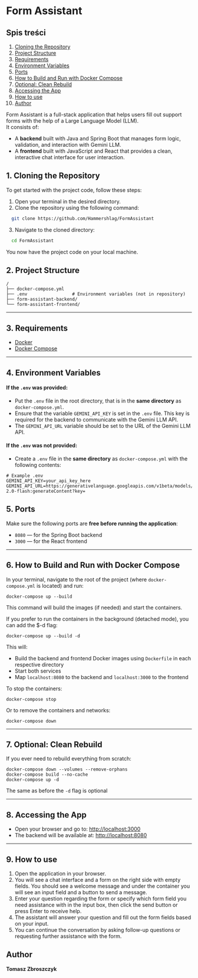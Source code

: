 # Form Assistant

## Spis treści
1. [Cloning the Repository](#1-cloning-the-repository)
2. [Project Structure](#2-project-structure)
3. [Requirements](#3-requirements)
4. [Environment Variables](#4-environment-variables)
5. [Ports](#5-ports)
6. [How to Build and Run with Docker Compose](#6-how-to-build-and-run-with-docker-compose)
7. [Optional: Clean Rebuild](#7-optional-clean-rebuild)
8. [Accessing the App](#8-accessing-the-app)
9. [How to use](#9-how-to-use)
10. [Author](#author)

Form Assistant is a full-stack application that helps users fill out support forms with the help of a Large Language Model (LLM).  
It consists of:

- A **backend** built with Java and Spring Boot that manages form logic, validation, and interaction with Gemini LLM.
- A **frontend** built with JavaScript and React that provides a clean, interactive chat interface for user interaction.

## 1. Cloning the Repository

To get started with the project code, follow these steps:

1. Open your terminal in the desired directory.
2. Clone the repository using the following command:

```bash
  git clone https://github.com/Hammershlag/FormAssistant
```

3. Navigate to the cloned directory:

```bash
  cd FormAssistant
```

You now have the project code on your local machine.

## 2. Project Structure

```
/
├── docker-compose.yml
├── .env                 # Environment variables (not in repository)
├── form-assistant-backend/
└── form-assistant-frontend/
```

---

## 3. Requirements

- [Docker](https://www.docker.com/)
- [Docker Compose](https://docs.docker.com/compose/)

---

## 4. Environment Variables

#### If the `.env` was provided:
- Put the `.env` file in the root directory, that is in the **same directory** as `docker-compose.yml`.
- Ensure that the variable `GEMINI_API_KEY` is set in the `.env` file. This key is required for the backend to communicate with the Gemini LLM API.
- The `GEMINI_API_URL` variable should be set to the URL of the Gemini LLM API.

#### If the `.env` was not provided:
- Create a `.env` file in the **same directory** as `docker-compose.yml` with the following contents:

```
# Example .env
GEMINI_API_KEY=your_api_key_here
GEMINI_API_URL=https://generativelanguage.googleapis.com/v1beta/models/gemini-2.0-flash:generateContent?key=
```

## 5. Ports

Make sure the following ports are **free before running the application**:

- `8080` — for the Spring Boot backend
- `3000` — for the React frontend

---

## 6. How to Build and Run with Docker Compose

In your terminal, navigate to the root of the project (where `docker-compose.yml` is located) and run:

```
docker-compose up --build
```

This command will build the images (if needed) and start the containers.

If you prefer to run the containers in the background (detached mode), you can add the $-d flag:

```
docker-compose up --build -d
```

This will:

- Build the backend and frontend Docker images using `Dockerfile` in each respective directory
- Start both services
- Map `localhost:8080` to the backend and `localhost:3000` to the frontend

To stop the containers:

```
docker-compose stop
```

Or to remove the containers and networks:

```
docker-compose down
```

---

## 7. Optional: Clean Rebuild

If you ever need to rebuild everything from scratch:

```
docker-compose down --volumes --remove-orphans
docker-compose build --no-cache
docker-compose up -d
```
The same as before the `-d` flag is optional

---

## 8. Accessing the App

- Open your browser and go to: [http://localhost:3000](http://localhost:3000)
- The backend will be available at: [http://localhost:8080](http://localhost:8080)

---

## 9. How to use

1. Open the application in your browser.
2. You will see a chat interface and a form on the right side with empty fields. 
You should see a welcome message and under the container you will see an input field and a button to send a message.
3. Enter your question regarding the form or specify which form field you need assistance with in the input box, then click the send button or press Enter to receive help.
4. The assistant will answer your question and fill out the form fields based on your input.
5. You can continue the conversation by asking follow-up questions or requesting further assistance with the form.

##  Author

**Tomasz Zbroszczyk**
